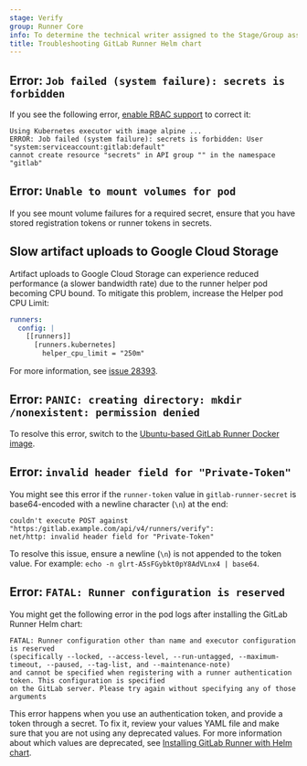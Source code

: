 ```yaml
---
stage: Verify
group: Runner Core
info: To determine the technical writer assigned to the Stage/Group associated with this page, see https://handbook.gitlab.com/handbook/product/ux/technical-writing/#assignments
title: Troubleshooting GitLab Runner Helm chart
---
```


## Error: `Job failed (system failure): secrets is forbidden`

If you see the following error, [enable RBAC support](kubernetes_helm_chart_configuration.md#enable-rbac-support) to correct it:

```plaintext
Using Kubernetes executor with image alpine ...
ERROR: Job failed (system failure): secrets is forbidden: User "system:serviceaccount:gitlab:default"
cannot create resource "secrets" in API group "" in the namespace "gitlab"
```

## Error: `Unable to mount volumes for pod`

If you see mount volume failures for a required secret, ensure that you have
stored registration tokens or runner tokens in secrets.

## Slow artifact uploads to Google Cloud Storage

Artifact uploads to Google Cloud Storage can experience reduced performance (a slower bandwidth rate)
due to the runner helper pod becoming CPU bound. To mitigate this problem, increase the Helper pod CPU Limit:

```yaml
runners:
  config: |
    [[runners]]
      [runners.kubernetes]
        helper_cpu_limit = "250m"
```

For more information, see [issue 28393](https://gitlab.com/gitlab-org/gitlab-runner/-/issues/28393#note_722733798).

## Error: `PANIC: creating directory: mkdir /nonexistent: permission denied`

To resolve this error, switch to the
[Ubuntu-based GitLab Runner Docker image](kubernetes_helm_chart_configuration.md#switch-to-the-ubuntu-based-gitlab-runner-docker-image).

## Error: `invalid header field for "Private-Token"`

You might see this error if the `runner-token` value in `gitlab-runner-secret`
is base64-encoded with a newline character (`\n`) at the end:

```plaintext
couldn't execute POST against "https:/gitlab.example.com/api/v4/runners/verify":
net/http: invalid header field for "Private-Token"
```

To resolve this issue, ensure a newline (`\n`) is not appended to the token value.
For example: `echo -n glrt-A5sFGybkt0pY8AdVLnx4 | base64`.

## Error: `FATAL: Runner configuration is reserved`

You might get the following error in the pod logs after installing the GitLab Runner Helm chart:

```plaintext
FATAL: Runner configuration other than name and executor configuration is reserved
(specifically --locked, --access-level, --run-untagged, --maximum-timeout, --paused, --tag-list, and --maintenance-note)
and cannot be specified when registering with a runner authentication token. This configuration is specified
on the GitLab server. Please try again without specifying any of those arguments
```

This error happens when you use an authentication token, and
provide a token through a secret.
To fix it, review your values YAML file and make sure that you are not using any deprecated values.
For more information about which values are deprecated, see
[Installing GitLab Runner with Helm chart](https://docs.gitlab.com/ci/runners/new_creation_workflow/#installing-gitlab-runner-with-helm-chart).
